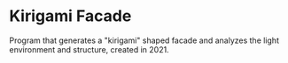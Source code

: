 # Kirigami Facade
Program that generates a "kirigami" shaped facade and analyzes the light environment and structure, created in 2021.
